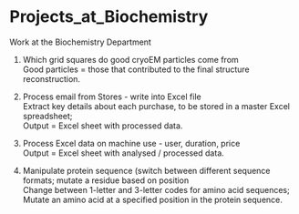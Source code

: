 # Projects_at_Biochemistry
Work at the Biochemistry Department

1) Which grid squares do good cryoEM particles come from<br>
Good particles = those that contributed to the final structure reconstruction.<br>

2) Process email from Stores - write into Excel file<br>
Extract key details about each purchase, to be stored in a master Excel spreadsheet;<br>
Output = Excel sheet with processed data.

3) Process Excel data on machine use - user, duration, price<br>
Output = Excel sheet with analysed / processed data.<br>

4) Manipulate protein sequence (switch between different sequence formats; mutate a residue based on position<br>
Change between 1-letter and 3-letter codes for amino acid sequences;<br>
Mutate an amino acid at a specified position in the protein sequence.
